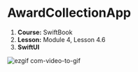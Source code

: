 # AwardCollectionApp

1. **Course:** SwiftBook
2. **Lesson:** Module 4, Lesson 4.6
3. **SwiftUI**

![ezgif com-video-to-gif](https://github.com/Kirilloao/AwardCollectionApp/assets/106522858/f5213f8f-ab84-4b69-9bff-078b7d584b1e)




